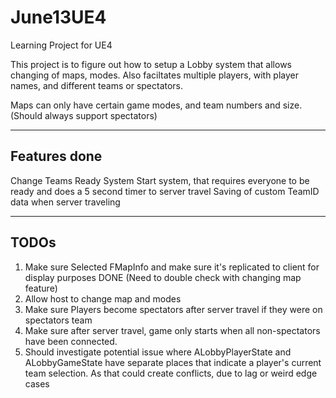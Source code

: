 # June13UE4
Learning Project for UE4

This project is to figure out how to setup a Lobby system that allows changing of maps, modes.
Also faciltates multiple players, with player names, and different teams or spectators.

Maps can only have certain game modes, and team numbers and size. (Should always support spectators)

-----
Features done
-----
Change Teams
Ready System
Start system, that requires everyone to be ready and does a 5 second timer to server travel
Saving of custom TeamID data when server traveling

-----
TODOs
-----
1. Make sure Selected FMapInfo and make sure it's replicated to client for display purposes DONE (Need to double check with changing map feature)
2. Allow host to change map and modes
3. Make sure Players become spectators after server travel if they were on spectators team
4. Make sure after server travel, game only starts when all non-spectators have been connected.
3. Should investigate potential issue where ALobbyPlayerState and ALobbyGameState have separate places that indicate a player's current team selection. As that could create conflicts, due to lag or weird edge cases